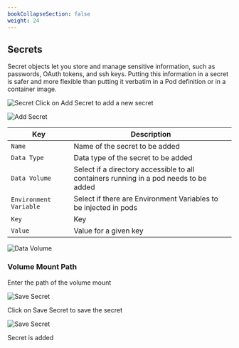 ```yaml
---
bookCollapseSection: false
weight: 24
---
```

## Secrets 
Secret objects let you store and manage sensitive information, such as passwords, OAuth tokens, and ssh keys. Putting this information in a secret is safer and more flexible than putting it verbatim in a Pod definition or in a container image.

![Secret](/secret.PNG "Secret")
Click on Add Secret to add a new secret



![Add Secret](/addsecret.PNG "Add Secret")

Key | Description
---- | ----
`Name` | Name of the secret to be added
`Data Type` | Data type of the secret to be added
`Data Volume` | Select if a directory accessible to all containers running in a pod needs to be added
`Environment Variable` | Select if there are Environment Variables to be injected in pods
`Key` | Key
`Value` | Value for a given key



![Data Volume](/secretdatavol.PNG "Data Volume")

### Volume Mount Path
Enter the path of the volume mount

![Save Secret](/secretenv.PNG "Save Secret")



Click on Save Secret to save the secret

![Save Secret](/secretadded.PNG "Save Secret")

Secret is added


